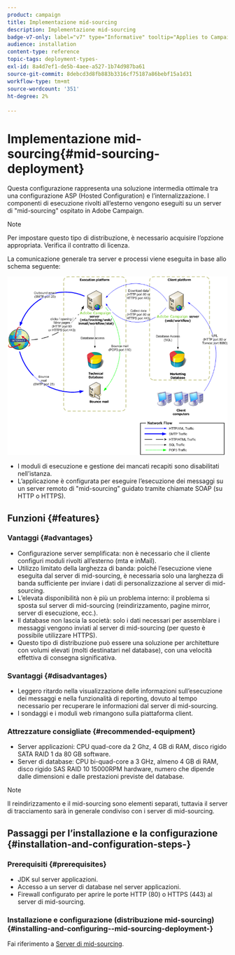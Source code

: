 ```yaml
---
product: campaign
title: Implementazione mid-sourcing
description: Implementazione mid-sourcing
badge-v7-only: label="v7" type="Informative" tooltip="Applies to Campaign Classic v7 only"
audience: installation
content-type: reference
topic-tags: deployment-types-
exl-id: 8a4d7ef1-de5b-4aee-a527-1b74d987ba61
source-git-commit: 8debcd3d8fb883b3316cf75187a86bebf15a1d31
workflow-type: tm+mt
source-wordcount: '351'
ht-degree: 2%

---
```


# Implementazione mid-sourcing{#mid-sourcing-deployment}



Questa configurazione rappresenta una soluzione intermedia ottimale tra una configurazione ASP (Hosted Configuration) e l’internalizzazione. I componenti di esecuzione rivolti all’esterno vengono eseguiti su un server di &quot;mid-sourcing&quot; ospitato in Adobe Campaign.

>[!NOTE]
>
>Per impostare questo tipo di distribuzione, è necessario acquisire l’opzione appropriata. Verifica il contratto di licenza.

La comunicazione generale tra server e processi viene eseguita in base allo schema seguente:

![](assets/s_ncs_install_midsourcing.png)

* I moduli di esecuzione e gestione dei mancati recapiti sono disabilitati nell’istanza.
* L’applicazione è configurata per eseguire l’esecuzione dei messaggi su un server remoto di &quot;mid-sourcing&quot; guidato tramite chiamate SOAP (su HTTP o HTTPS).

## Funzioni {#features}

### Vantaggi {#advantages}

* Configurazione server semplificata: non è necessario che il cliente configuri moduli rivolti all’esterno (mta e inMail).
* Utilizzo limitato della larghezza di banda: poiché l’esecuzione viene eseguita dal server di mid-sourcing, è necessaria solo una larghezza di banda sufficiente per inviare i dati di personalizzazione al server di mid-sourcing.
* L’elevata disponibilità non è più un problema interno: il problema si sposta sul server di mid-sourcing (reindirizzamento, pagine mirror, server di esecuzione, ecc.).
* Il database non lascia la società: solo i dati necessari per assemblare i messaggi vengono inviati al server di mid-sourcing (per questo è possibile utilizzare HTTPS).
* Questo tipo di distribuzione può essere una soluzione per architetture con volumi elevati (molti destinatari nel database), con una velocità effettiva di consegna significativa.

### Svantaggi {#disadvantages}

* Leggero ritardo nella visualizzazione delle informazioni sull’esecuzione dei messaggi e nella funzionalità di reporting, dovuto al tempo necessario per recuperare le informazioni dal server di mid-sourcing.
* I sondaggi e i moduli web rimangono sulla piattaforma client.

### Attrezzature consigliate {#recommended-equipment}

* Server applicazioni: CPU quad-core da 2 Ghz, 4 GB di RAM, disco rigido SATA RAID 1 da 80 GB software.
* Server di database: CPU bi-quad-core a 3 GHz, almeno 4 GB di RAM, disco rigido SAS RAID 10 15000RPM hardware, numero che dipende dalle dimensioni e dalle prestazioni previste del database.

>[!NOTE]
>
>Il reindirizzamento e il mid-sourcing sono elementi separati, tuttavia il server di tracciamento sarà in generale condiviso con i server di mid-sourcing.

## Passaggi per l’installazione e la configurazione {#installation-and-configuration-steps-}

### Prerequisiti {#prerequisites}

* JDK sul server applicazioni.
* Accesso a un server di database nel server applicazioni.
* Firewall configurato per aprire le porte HTTP (80) o HTTPS (443) al server di mid-sourcing.

### Installazione e configurazione (distribuzione mid-sourcing) {#installing-and-configuring--mid-sourcing-deployment-}

Fai riferimento a [Server di mid-sourcing](../../installation/using/mid-sourcing-server.md).
